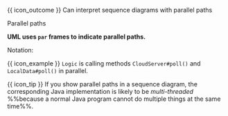 <span id="prereqs"></span>

<span id="outcomes">{{ icon_outcome }} Can interpret sequence diagrams with parallel paths</span>

<span id="title">Parallel paths</span>

<div id="body">

**UML uses `par` frames to indicate parallel paths.**

Notation:

<pic eager src="{{baseUrl}}/uml/sequenceDiagrams/parallelPaths/images/notation.png" height="100" />
<p/>

<box>

{{ icon_example }} `Logic` is calling methods `CloudServer#poll()` and `LocalData#poll()` in parallel.

<pic eager src="{{baseUrl}}/uml/sequenceDiagrams/parallelPaths/images/logicServerData.png" height="150" />
<p/>


</box>


{{ icon_tip }} If you show parallel paths in a sequence diagram, the corresponding Java implementation is likely to be _multi-threaded_ %%because a normal Java program cannot do multiple things at the same time%%.


</div>

<div id="extras">
</div>
